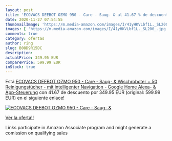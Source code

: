 ```yaml
---
layout: post
title: 'ECOVACS DEEBOT OZMO 950 - Care - Saug- & al 41.67 % de descuento'
date: 2020-11-27 07:54:55
thumbnailImage: 'https://m.media-amazon.com/images/I/41yHKVLbf1L._SL200_.jpg'
images: [ 'https://m.media-amazon.com/images/I/41yHKVLbf1L._SL200_.jpg' ]
comments: true
category: ofertas
author: ring
slug: B08D9R15DC
description:
actualPrice: 349.95 EUR
comparePrice: 599.99 EUR
inStock: true
---
```


Está [ECOVACS DEEBOT OZMO 950 - Care - Saug- & Wischroboter + 50 Reinigungstücher - mit intelligenter Navigation - Google Home  Alexa- & App-Steuerung](https://www.amazon.de/dp/B08D9R15DC/?tag=tolees0ca-21) con 41.67 de descuento por 349.95 EUR (original: 599.99 EUR) en el siguiente enlace!

[![ECOVACS DEEBOT OZMO 950 - Care - Saug- &](https://m.media-amazon.com/images/I/41yHKVLbf1L._SL200_.jpg)](https://www.amazon.de/dp/B08D9R15DC/?tag=tolees0ca-21)

[Ver la oferta!!](https://www.amazon.de/dp/B08D9R15DC/?tag=tolees0ca-21)

Links participate in Amazon Associate program and might generate a comission on qualifying sales


